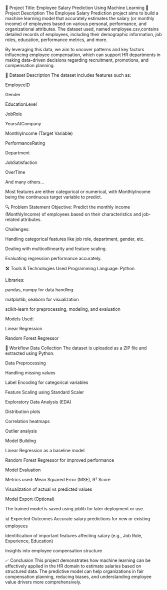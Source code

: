 📘 Project Title: Employee Salary Prediction Using Machine Learning
📌 Project Description
The Employee Salary Prediction project aims to build a machine learning model that accurately estimates the salary (or monthly income) of employees based on various personal, performance, and organizational attributes. The dataset used, named employee.csv,contains detailed records of employees, including their demographic information, job roles, education, performance metrics, and more.

By leveraging this data, we aim to uncover patterns and key factors influencing employee compensation, which can support HR departments in making data-driven decisions regarding recruitment, promotions, and compensation planning.

📂 Dataset Description
The dataset includes features such as:

EmployeeID

Gender

EducationLevel

JobRole

YearsAtCompany

MonthlyIncome (Target Variable)

PerformanceRating

Department

JobSatisfaction

OverTime

And many others...

Most features are either categorical or numerical, with MonthlyIncome being the continuous target variable to predict.

🔍 Problem Statement
Objective: Predict the monthly income (MonthlyIncome) of employees based on their characteristics and job-related attributes.

Challenges:

Handling categorical features like job role, department, gender, etc.

Dealing with multicollinearity and feature scaling.

Evaluating regression performance accurately.

🛠️ Tools & Technologies Used
Programming Language: Python

Libraries:

pandas, numpy for data handling

matplotlib, seaborn for visualization

scikit-learn for preprocessing, modeling, and evaluation

Models Used:

Linear Regression

Random Forest Regressor

🚀 Workflow
Data Collection
The dataset is uploaded as a ZIP file and extracted using Python.

Data Preprocessing

Handling missing values

Label Encoding for categorical variables

Feature Scaling using Standard Scaler

Exploratory Data Analysis (EDA)

Distribution plots

Correlation heatmaps

Outlier analysis

Model Building

Linear Regression as a baseline model

Random Forest Regressor for improved performance

Model Evaluation

Metrics used: Mean Squared Error (MSE), R² Score

Visualization of actual vs predicted values

Model Export (Optional)

The trained model is saved using joblib for later deployment or use.

📊 Expected Outcomes
Accurate salary predictions for new or existing employees

Identification of important features affecting salary (e.g., Job Role, Experience, Education)

Insights into employee compensation structure

✅ Conclusion
This project demonstrates how machine learning can be effectively applied in the HR domain to estimate salaries based on structured data. The predictive model can help organizations in fair compensation planning, reducing biases, and understanding employee value drivers more comprehensively.

